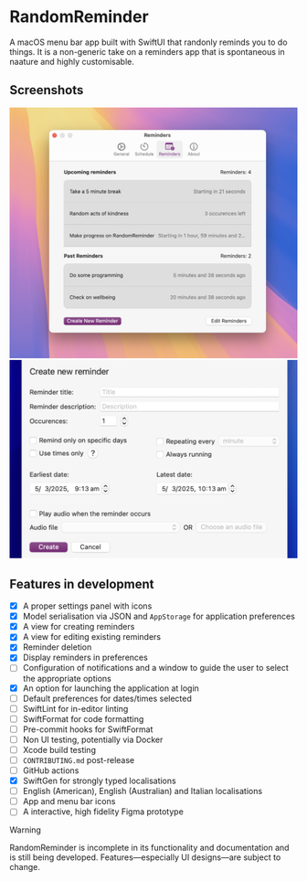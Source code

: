 # RandomReminder

A macOS menu bar app built with SwiftUI that randonly reminds you to do things. 
It is a non-generic take on a reminders app that is spontaneous in naature and highly customisable.

## Screenshots
![Reminders](docs/reminders.png)
![Create new reminder](docs/create_new_reminder.png)

## Features in development
- [x] A proper settings panel with icons
- [x] Model serialisation via JSON and `AppStorage` for application preferences
- [x] A view for creating reminders
- [x] A view for editing existing reminders
- [x] Reminder deletion
- [x] Display reminders in preferences
- [ ] Configuration of notifications and a window to guide the user to select the appropriate options
- [x] An option for launching the application at login
- [ ] Default preferences for dates/times selected
- [ ] SwiftLint for in-editor linting
- [ ] SwiftFormat for code formatting
- [ ] Pre-commit hooks for SwiftFormat
- [ ] Non UI testing, potentially via Docker
- [ ] Xcode build testing
- [ ] `CONTRIBUTING.md` post-release
- [ ] GitHub actions
- [x] SwiftGen for strongly typed localisations
- [ ] English (American), English (Australian) and Italian localisations
- [ ] App and menu bar icons
- [ ] A interactive, high fidelity Figma prototype

> [!WARNING]
> RandomReminder is incomplete in its functionality and documentation and is still being developed. Features—especially UI designs—are subject to change.
